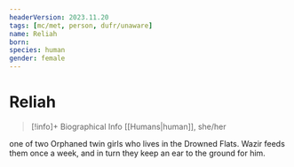 ```yaml
---
headerVersion: 2023.11.20
tags: [mc/met, person, dufr/unaware]
name: Reliah
born:
species: human
gender: female
---
```

# Reliah
>[!info]+ Biographical Info
> [[Humans|human]], she/her

one of two Orphaned twin girls who lives in the Drowned Flats. Wazir feeds them once a week, and in turn they keep an ear to the ground for him.